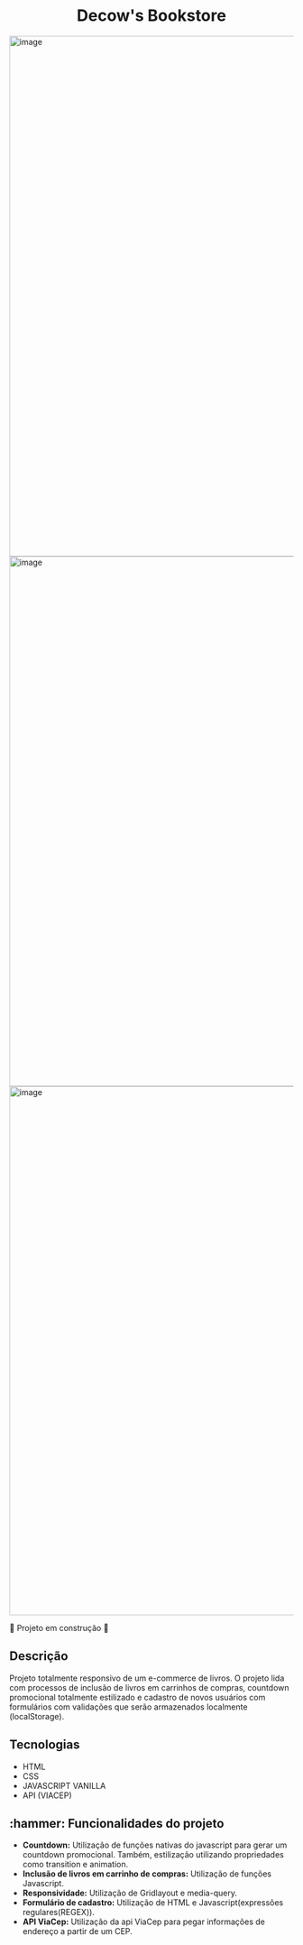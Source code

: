 # <h1 align="center"> Decow's Bookstore </h1> 

<img width="923" alt="image" src="https://user-images.githubusercontent.com/100027700/200431126-6399639e-13ad-4ee6-bed0-f79fa0c22a3b.png">
<img width="940" alt="image" src="https://user-images.githubusercontent.com/100027700/200431175-1c70698c-7f8a-4e64-a1cf-5166e53b0967.png">
<img width="938" alt="image" src="https://user-images.githubusercontent.com/100027700/200431224-2c9d7f67-1d71-42b6-8181-7e66e150f04a.png">


:construction: Projeto em construção :construction:

<h2>Descrição</h2>
Projeto totalmente responsivo de um e-commerce de livros. O projeto lida com processos de inclusão de livros em carrinhos de compras, countdown promocional totalmente estilizado e cadastro de novos usuários com formulários com validações que serão armazenados localmente (localStorage).

<h2>Tecnologias</h2>
<ul>
<li>HTML
<li>CSS
<li>JAVASCRIPT VANILLA
<li>API (VIACEP)
</ul>


<h2>:hammer: Funcionalidades do projeto</h2>
<ul>
<li><b>Countdown:</b> Utilização de funções nativas do javascript para gerar um countdown promocional. Também, estilização utilizando propriedades como transition e animation.
<li><b>Inclusão de livros em carrinho de compras:</b> Utilização de funções Javascript.
<li><b>Responsividade:</b> Utilização de Gridlayout e media-query.
<li><b>Formulário de cadastro:</b> Utilização de HTML e Javascript(expressões regulares(REGEX)).
<li><b>API ViaCep:</b> Utilização da api ViaCep para pegar informações de endereço a partir de um CEP.
</ul>

